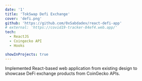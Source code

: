 ```yaml
---
date: '1'
title: 'TokSwap Defi Exchange'
cover: 'defi.png'
github: 'https://github.com/0xSabdadev/react-defi-app'
# external: 'https://covid19-tracker-84ef4.web.app/'
tech:
  - ReactJS
  - Coingecko API
  - Hooks

showInProjects: true
---
```


Implemented React-based web application from existing design to showcase DeFi exchange products from CoinGecko APIs.
